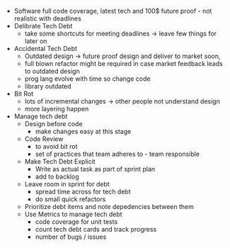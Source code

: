 - Software full code coverage, latest tech and 100$ future proof - not realistic with deadlines
- Delibrate Tech Debt
    - take some shortcuts for meeting deadlines -> leave few things for later on 
- Accidental Tech Debt
    - Outdated design -> future proof design and deliver to market soon, 
    - full blown refactor might be required in case market feedback leads to outdated design
    - prog lang evolve with time so change code
    - library outdated
- Bit Rot
    - lots of incremental changes -> other people not understand design 
    - more layering happen 
- Manage tech debt 
    - Design before code 
        - make changes easy at this stage
    - Code Review
        - to avoid bit rot
        - set of practices that team adheres to - team responsible
    - Make Tech Debt Explicit
        - Write as actual task as part of sprint plan
        - add to backlog
    - Leave room in sprint for debt
        - spread time across for tech debt 
        - do small quick refactors
    - Prioritize debt items and note depedencies between them
    - Use Metrics to manage tech debt
        - code coverage for unit tests
        - count tech debt cards and track progress
        - number of bugs / issues 
